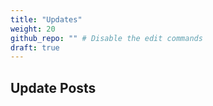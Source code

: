 ```yaml
---
title: "Updates"
weight: 20
github_repo: "" # Disable the edit commands
draft: true
---
```

## Update Posts
